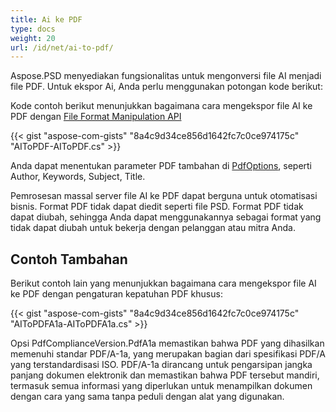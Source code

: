 ```yaml
---
title: Ai ke PDF
type: docs
weight: 20
url: /id/net/ai-to-pdf/
---
```


Aspose.PSD menyediakan fungsionalitas untuk mengonversi file AI menjadi file PDF. Untuk ekspor Ai, Anda perlu menggunakan potongan kode berikut:

Kode contoh berikut menunjukkan bagaimana cara mengekspor file AI ke PDF dengan [File Format Manipulation API](/id/psd/net/manipulate-different-image-file-formats/)

{{< gist "aspose-com-gists" "8a4c9d34ce856d1642fc7c0ce974175c" "AIToPDF-AIToPDF.cs" >}}

Anda dapat menentukan parameter PDF tambahan di [PdfOptions](https://reference.aspose.com/psd/net/aspose.psd.imageoptions/pdfoptions), seperti Author, Keywords, Subject, Title.

Pemrosesan massal server file AI ke PDF dapat berguna untuk otomatisasi bisnis. Format PDF tidak dapat diedit seperti file PSD. Format PDF tidak dapat diubah, sehingga Anda dapat menggunakannya sebagai format yang tidak dapat diubah untuk bekerja dengan pelanggan atau mitra Anda.

## Contoh Tambahan

Berikut contoh lain yang menunjukkan bagaimana cara mengekspor file AI ke PDF dengan pengaturan kepatuhan PDF khusus:

{{< gist "aspose-com-gists" "8a4c9d34ce856d1642fc7c0ce974175c" "AIToPDFA1a-AIToPDFA1a.cs" >}}

Opsi PdfComplianceVersion.PdfA1a memastikan bahwa PDF yang dihasilkan memenuhi standar PDF/A-1a, yang merupakan bagian dari spesifikasi PDF/A yang terstandardisasi ISO. PDF/A-1a dirancang untuk pengarsipan jangka panjang dokumen elektronik dan memastikan bahwa PDF tersebut mandiri, termasuk semua informasi yang diperlukan untuk menampilkan dokumen dengan cara yang sama tanpa peduli dengan alat yang digunakan.
